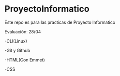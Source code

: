 # ProyectoInformatico
Este repo es para las practicas de Proyecto Informatico

Evaluación: 28/04

-CLI(Linux)

-Git y Github 

-HTML(Con Emmet)

-CSS